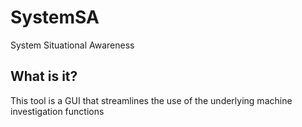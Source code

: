 # SystemSA
System Situational Awareness

##  What is it?

This tool is a GUI that streamlines the use of the underlying machine investigation functions
